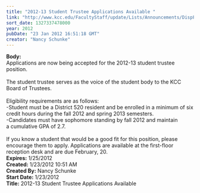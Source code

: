 ```yaml
---
title: "2012-13 Student Trustee Applications Available "
link: "http://www.kcc.edu/FacultyStaff/update/Lists/Announcements/DispForm.aspx?ID=588"
sort_date: 1327337478000
year: 2012
pubDate: "23 Jan 2012 16:51:18 GMT"
creator: "Nancy Schunke"
---
```


<div><b>Body:</b> <div class=ExternalClassDDD9DCE580DA4FC5BE49B49BC120A982><div>Applications are now being accepted for the 2012-13 student trustee position. </div>
<div> </div>
<div>The student trustee serves as the voice of the student body to the KCC Board of Trustees.</div>
<div> </div>
<div>Eligibility requirements are as follows:</div>
<div>-Student must be a District 520 resident and be enrolled in a minimum of six credit hours during the fall 2012 and spring 2013 semesters.</div>
<div>-Candidates must have sophomore standing by fall 2012 and maintain a cumulative GPA of 2.7.</div>
<div> </div>
<div>If you know a student that would be a good fit for this position, please encourage them to apply. Applications are available at the first-floor reception desk and are due February, 20.</div></div></div>
<div><b>Expires:</b> 1/25/2012</div>
<div><b>Created:</b> 1/23/2012 10:51 AM</div>
<div><b>Created By:</b> Nancy Schunke</div>
<div><b>Start Date:</b> 1/23/2012</div>
<div><b>Title:</b> 2012-13 Student Trustee Applications Available </div>

